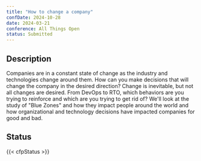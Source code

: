 ```yaml
---
title: "How to change a company"
confDate: 2024-10-28
date: 2024-03-21
conference: All Things Open
status: Submitted
---
```


## Description

Companies are in a constant state of change as the industry and technologies change around them. How can you make decisions that will change the company in the desired direction? Change is inevitable, but not all changes are desired. From DevOps to RTO, which behaviors are you trying to reinforce and which are you trying to get rid of? We'll look at the study of "Blue Zones" and how they impact people around the world and how organizational and technology decisions have impacted companies for good and bad.

## Status

{{< cfpStatus >}}
